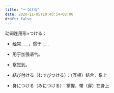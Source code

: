 ```yaml
---
title: "～つける"
date: 2020-11-05T10:40:54+08:00
draft: false
---
```


动词连用形+つける：
- 经常……，惯于……
- 用于加强语气。
- 察觉到。

- 結び付ける（むすびつける）：（互相）结合，系上
- 身につける（みにつける）：掌握，带（穿）在身上
